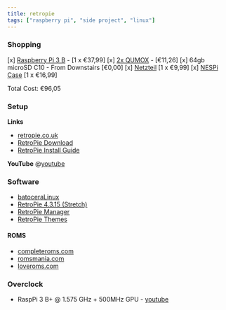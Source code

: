 ```yaml
---
title: retropie
tags: ["raspberry pi", "side project", "linux"]
---
```


### Shopping
[x] [Raspberry Pi 3 B](https://www.conrad.de/de/raspberry-pi-3-model-b-1-gb-ohne-betriebssystem-1668026.html) - [1 x €37,99]
[x] [2x QUMOX](https://www.amazon.de/gp/product/B00PL271Y0/ref=oh_aui_detailpage_o01_s00?ie=UTF8&psc=1) - [€11,26]
[x] 64gb microSD C10 - From Downstairs [€0,00]
[x] [Netzteil](https://www.conrad.de/de/raspberry-pi-netzteil-schwarz-sp-5c-raspberry-pi-3-b-micro-usb-5-vdc-2500-ma-1462834.html) [1 x €9,99]
[x] [NESPi Case](https://www.amazon.de/gp/product/B076BJBLZD/ref=oh_aui_detailpage_o00_s00?ie=UTF8&psc=1) [1 x €16,99]

Total Cost: €96,05

### Setup

**Links**
- [retropie.co.uk](http://retropie.co.uk)
- [RetroPie Download](https://retropie.org.uk/download/)
- [RetroPie Install Guide](https://retropie.org.uk/docs/First-Installation/)

**YouTube**
@[youtube](xvYX_7iRRI0)

### Software

- [batoceraLinux](https://batocera-linux.xorhub.com/)
- [RetroPie 4.3.15 (Stretch)](https://retropie.org.uk/forum/topic/16307/retropie-4-3-15-stretch-images-for-testing)
- [RetroPie Manager](https://github.com/botolo78/RetroPie-Manager)
- [RetroPie Themes](https://github.com/RetroPie/RetroPie-Setup/wiki/themes)

#### ROMS
- [completeroms.com](http://www.completeroms.com)
- [romsmania.com](https://romsmania.com)
- [loveroms.com](https://www.loveroms.com)

### Overclock

- RaspPi 3 B+ @ 1.575 GHz + 500MHz GPU - [youtube](https://www.youtube.com/watch?v=aT0OX8TXRCM)
